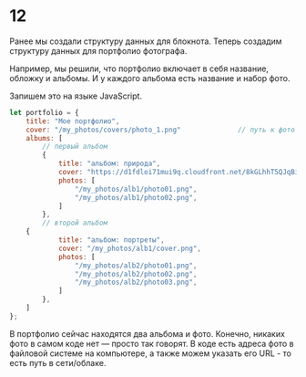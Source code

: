 # 12 

Ранее мы создали структуру данных для блокнота. Теперь создадим структуру данных для портфолио фотографа. 

Например, мы решили, что портфолио включает в себя название, обложку и альбомы. И у каждого альбома есть название и набор фото. 

Запишем это на языке JavaScript.

```jsx
let portfolio = {
	title: "Мое портфолио",
	cover: "/my_photos/covers/photo_1.png"              // путь к фото на компьютере
	albums: [
		// первый альбом
		{ 
			title: "альбом: природа",
			cover: "https://d1fdloi71mui9q.cloudfront.net/8kGLhhT5QJqBiYP9zDKJ_2c4gsL8l85XU815u",                 // путь к фото в сети/облаке
			photos: [
				"/my_photos/alb1/photo01.png",
				"/my_photos/alb1/photo02.png",
			]
		},
		// второй альбом 
    { 
			title: "альбом: портреты",
			cover: "/my_photos/alb1/cover.png",       
			photos: [
				"/my_photos/alb2/photo01.png",
				"/my_photos/alb2/photo02.png",
				"/my_photos/alb2/photo03.png",
			]
		},
	]
};
```

В портфолио сейчас находятся два альбома и фото. Конечно, никаких фото в самом коде нет — просто так говорят. 
В коде есть адреса фото в файловой системе на компьютере, а также можем указать его URL - то есть путь в сети/облаке.